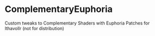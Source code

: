 # ComplementaryEuphoria
Custom tweaks to Complementary Shaders with Euphoria Patches for Ithavollr (not for distribution)
